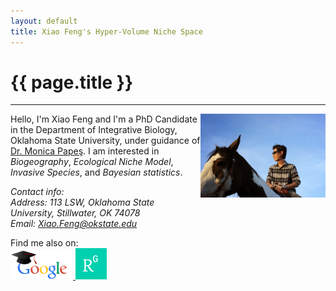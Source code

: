```yaml
---
layout: default
title: Xiao Feng's Hyper-Volume Niche Space
---
```

# {{ page.title }}  
<hr>
<img src="./figure/general/me.jpg" alt="Drawing" style="width: 200px;" align="right" />

Hello, I'm Xiao Feng and I'm a PhD Candidate in the Department of Integrative Biology, Oklahoma State University, under guidance of [Dr. Monica Papeş](http://monapapes.wixsite.com/biodivmatters). I am interested in *Biogeography*, *Ecological Niche Model*, *Invasive Species*, and *Bayesian statistics*.

*Contact info:*  
*Address: 113 LSW, Oklahoma State University, Stillwater, OK 74078*  
*Email: [Xiao.Feng@okstate.edu](mailto:Xiao.Feng@okstate.edu)*  

Find me also on:  
<a href="https://scholar.google.com/citations?user=YmXvK3wAAAAJ&hl=en" target="_blank">
<img src="./figure/general/googlelogo_color_270x104dp.png" alt="Drawing" style="width: 100px;"  />
</a>  <a href="https://www.researchgate.net/profile/Xiao_Feng" target="_blank">
<img src="./figure/general/researchgate.png" alt="Drawing" style="width: 50px;"  />
</a>  



